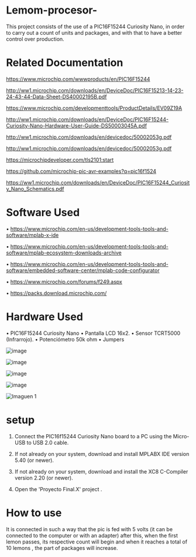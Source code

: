 # Lemom-procesor-
This project consists of the use of a PIC16F15244 Curiosity Nano, in order to carry out a count of units and packages, and with that to have a better control over production.

#   Related Documentation
https://www.microchip.com/wwwproducts/en/PIC16F15244

http://ww1.microchip.com/downloads/en/DeviceDoc/PIC16F15213-14-23-24-43-44-Data-Sheet-DS40002195B.pdf

https://www.microchip.com/developmenttools/ProductDetails/EV09Z19A

http://ww1.microchip.com/downloads/en/DeviceDoc/PIC16F15244-Curiosity-Nano-Hardware-User-Guide-DS50003045A.pdf

http://ww1.microchip.com/downloads/en/devicedoc/50002053g.pdf

http://ww1.microchip.com/downloads/en/devicedoc/50002053g.pdf

https://microchipdeveloper.com/tls2101:start

https://github.com/microchip-pic-avr-examples?q=pic16f1524

https://ww1.microchip.com/downloads/en/DeviceDoc/PIC16F15244_Curiosity_Nano_Schematics.pdf

# Software Used

• https://www.microchip.com/en-us/development-tools-tools-and-software/mplab-x-ide

• https://www.microchip.com/en-us/development-tools-tools-and-software/mplab-ecosystem-downloads-archive

• https://www.microchip.com/en-us/development-tools-tools-and-software/embedded-software-center/mplab-code-configurator

• https://www.microchip.com/forums/f249.aspx

• https://packs.download.microchip.com/

# Hardware Used

•	PIC16F15244 Curiosity Nano
•	Pantalla   LCD 16x2.
•	Sensor TCRT5000 (Infrarrojo).
•	Potenciómetro 50k ohm 
•	Jumpers 

![image](https://user-images.githubusercontent.com/79653676/119371976-8cda1080-bc7c-11eb-9af2-48e2cad37d06.png)

![image](https://user-images.githubusercontent.com/79653676/119372260-b85cfb00-bc7c-11eb-8b3e-211c71f4c773.png)

![image](https://user-images.githubusercontent.com/79653676/119372347-d165ac00-bc7c-11eb-9271-07cd52b70726.png)

![image](https://user-images.githubusercontent.com/79653676/119372461-f5c18880-bc7c-11eb-8112-9e4440a811ba.png)

![Imaguen 1](https://user-images.githubusercontent.com/80799408/119577572-7fa64a00-bd80-11eb-90e9-e74f3edea6cf.jpeg)



# setup 
1. Connect the PIC16f15244 Curiosity Nano board to a PC using the Micro-USB to USB 2.0 cable.

2. If not already on your system, download and install MPLABX IDE version 5.40 (or newer).

3. If not already on your system, download and install the XC8 C-Compiler version 2.20 (or newer).

4. Open the 'Proyecto Final.X' project .

#  How to use

It is connected in such a way that the pic is fed with 5 volts (it can be connected to the computer or with an adapter) after this, when the first lemon passes, its respective count will begin and when it reaches a total of 10 lemons , the part of packages will increase.
